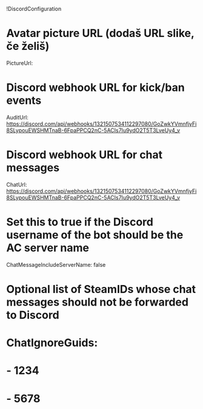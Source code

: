 !DiscordConfiguration
# Avatar picture URL (dodaš URL slike, če želiš)
PictureUrl: 
# Discord webhook URL for kick/ban events
AuditUrl: https://discord.com/api/webhooks/1321507534112297080/GoZwkYVmnfjyFi8SLypouEWSHMTnaB-6FpaPPCQ2nC-5ACIs7Iu9ydO2T5T3LveUy4_v
# Discord webhook URL for chat messages
ChatUrl: https://discord.com/api/webhooks/1321507534112297080/GoZwkYVmnfjyFi8SLypouEWSHMTnaB-6FpaPPCQ2nC-5ACIs7Iu9ydO2T5T3LveUy4_v
# Set this to true if the Discord username of the bot should be the AC server name
ChatMessageIncludeServerName: false
# Optional list of SteamIDs whose chat messages should not be forwarded to Discord
# ChatIgnoreGuids:
# - 1234
# - 5678
